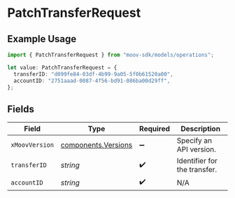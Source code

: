 # PatchTransferRequest

## Example Usage

```typescript
import { PatchTransferRequest } from "moov-sdk/models/operations";

let value: PatchTransferRequest = {
  transferID: "d099fe84-03df-4b99-9a05-5f0b61520a00",
  accountID: "2751aaad-0087-4f56-bd91-086ba00d29ff",
};
```

## Fields

| Field                                                      | Type                                                       | Required                                                   | Description                                                |
| ---------------------------------------------------------- | ---------------------------------------------------------- | ---------------------------------------------------------- | ---------------------------------------------------------- |
| `xMoovVersion`                                             | [components.Versions](../../models/components/versions.md) | :heavy_minus_sign:                                         | Specify an API version.                                    |
| `transferID`                                               | *string*                                                   | :heavy_check_mark:                                         | Identifier for the transfer.                               |
| `accountID`                                                | *string*                                                   | :heavy_check_mark:                                         | N/A                                                        |